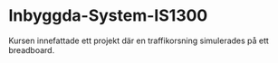 # Inbyggda-System-IS1300
Kursen innefattade ett projekt där en traffikorsning simulerades på ett breadboard. 

